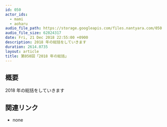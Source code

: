 ```yaml
---
id: 050
actor_ids:
  - mami
  - aoharu
audio_file_path: https://storage.googleapis.com/files.nantyara.com/050.mp3
audio_file_size: 62824317
date: Fri, 21 Dec 2018 22:55:00 +0900
description: 2018 年の総括をしていきます
duration: 2614.0735
layout: article
title: 第050回「2018 年の総括」
---
```

## 概要

2018 年の総括をしていきます

## 関連リンク

* none
